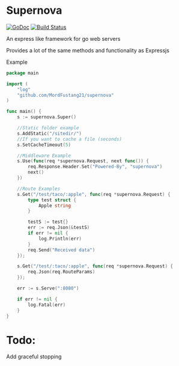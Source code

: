 # Supernova
[![GoDoc](https://godoc.org/github.com/MordFustang21/supernova?status.svg)](https://godoc.org/github.com/MordFustang21/supernova)
[![Build Status](https://travis-ci.org/MordFustang21/supernova.svg?branch=master)](https://travis-ci.org/MordFustang21/supernova)

An express like framework for go web servers

Provides a lot of the same methods and functionality as Expressjs

Example
```go
package main

import (
	"log"
	"github.com/MordFustang21/supernova"
)

func main() {
	s := supernova.Super()

	//Static folder example
	s.AddStatic("/sitedir/")
	//If you want to cache a file (seconds)
	s.SetCacheTimeout(5)

	//Middleware Example
	s.Use(func(req *supernova.Request, next func()) {
		req.Response.Header.Set("Powered-By", "supernova")
		next()
	})

	//Route Examples
	s.Get("/test/taco/:apple", func(req *supernova.Request) {
		type test struct {
			Apple string
		}

		testS := test{}
		err := req.Json(&testS)
		if err != nil {
			log.Println(err)
		}
		req.Send("Received data")
	});

	s.Get("/test/:taco/:apple", func(req *supernova.Request) {
		req.Json(req.RouteParams)
	});

	err := s.Serve(":8080")

	if err != nil {
		log.Fatal(err)
	}
}
```
# Todo:
Add graceful stopping
